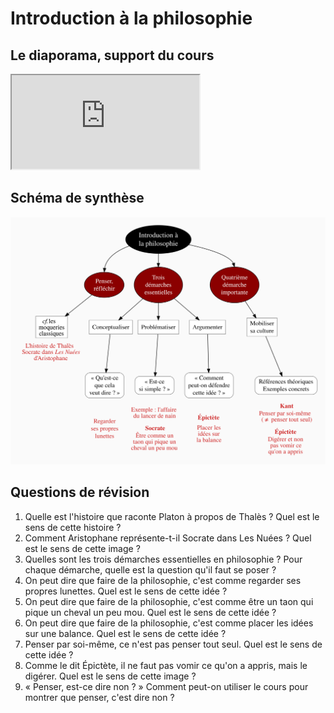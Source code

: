 # Introduction à la philosophie

## Le diaporama, support du cours

<iframe src="https://eyssette.github.io/marp-slides/slides/introduction-philosophie.html" allow="fullscreen"> </iframe>


## Schéma de synthèse

![](https://raw.githubusercontent.com/eyssette/graphviz-examples/master/diagram/introduction-philosophie2.svg)

## Questions de révision

1. Quelle est l'histoire que raconte Platon à propos de Thalès ? Quel est le sens de cette histoire ?
2. Comment Aristophane représente-t-il Socrate dans Les Nuées ? Quel est le sens de cette image ?
3. Quelles sont les trois démarches essentielles en philosophie ? Pour chaque démarche, quelle est la question qu'il faut se poser ?
4. On peut dire que faire de la philosophie, c'est comme regarder ses propres lunettes. Quel est le sens de cette idée ?
5. On peut dire que faire de la philosophie, c'est comme être un taon qui pique un cheval un peu mou. Quel est le sens de cette idée ?
6. On peut dire que faire de la philosophie, c'est comme placer les idées sur une balance. Quel est le sens de cette idée ?
7. Penser par soi-même, ce n'est pas penser tout seul. Quel est le sens de cette idée ?
8. Comme le dit Épictète, il ne faut pas vomir ce qu'on a appris, mais le digérer. Quel est le sens de cette image ?
9. « Penser, est-ce dire non ? » Comment peut-on utiliser le cours pour montrer que penser, c'est dire non ?
